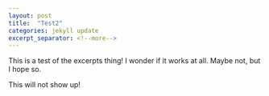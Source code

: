 ```yaml
---
layout: post
title:  "Test2"
categories: jekyll update
excerpt_separator: <!--more-->
---
```

This is a test of the excerpts thing! I wonder if it works at all.  Maybe not, but I hope so.

<!--more-->

This will not show up!
